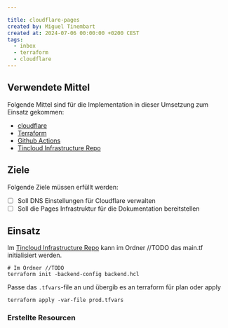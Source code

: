 ```yaml
---

title: cloudflare-pages
created by: Miguel Tinembart
created at: 2024-07-06 00:00:00 +0200 CEST
tags:
  - inbox
  - terraform
  - cloudflare
---
```


## Verwendete Mittel

Folgende Mittel sind für die Implementation in dieser Umsetzung zum Einsatz gekommen:

- [cloudflare](https://www.cloudflare.com)
- [Terraform](./terraform.md)
- [Github Actions](./2vug-github-actions.md)
- [Tincloud Infrastructure Repo](https://github.com/migueltinembart/tincloud-infrastructure)

## Ziele

Folgende Ziele müssen erfüllt werden:

- [ ] Soll DNS Einstellungen für Cloudflare verwalten
- [ ] Soll die Pages Infrastruktur für die Dokumentation bereitstellen

## Einsatz

Im [Tincloud Infrastructure Repo](https://github.com/migueltinembart/tincloud-infrastructure) kann im Ordner //TODO das main.tf initialisiert werden. 

```hcl
# Im Ordner //TODO
terraform init -backend-config backend.hcl
```

Passe das `.tfvars`-file an und übergib es an terraform für plan oder apply

```hcl
terraform apply -var-file prod.tfvars
```

### Erstellte Resourcen



